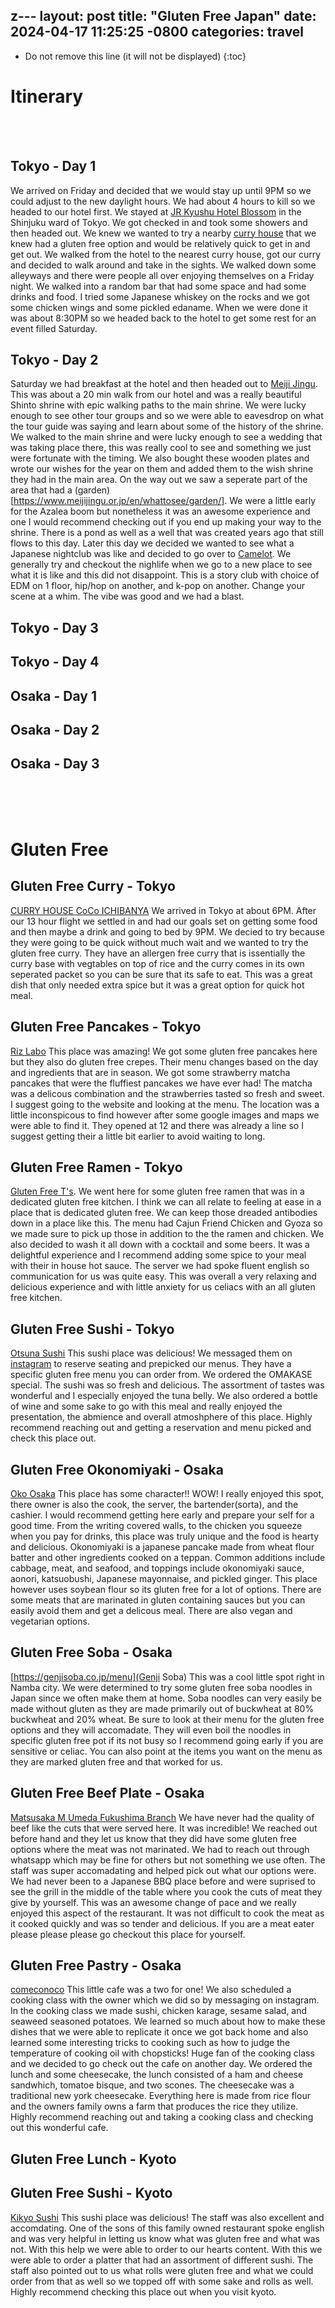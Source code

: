 z---
layout: post
title:  "Gluten Free Japan"
date:   2024-04-17 11:25:25 -0800
categories: travel
---


* Do not remove this line (it will not be displayed)
{:toc}




# Itinerary
<br />
<br />

## Tokyo - Day 1

We arrived on Friday and decided that we would stay up until 9PM so we could adjust to the new daylight hours. We had about 4 hours to kill so we headed to our hotel first. We stayed at [JR Kyushu Hotel Blossom](https://www.jrk-hotels.co.jp/Shinjuku/) in the Shinjuku ward of Tokyo. We got checked in and took some showers and then headed out. We knew we wanted to try a nearby [curry house](#gluten-free-curry---tokyo) that we knew had a gluten free option and would be relatively quick to get in and get out. We walked from the hotel to the nearest curry house, got our curry and decided to walk around and take in the sights. We walked down some alleyways and there were people all over enjoying themselves on a Friday night. We walked into a random bar that had some space and had some drinks and food. I tried some Japanese whiskey on the rocks and we got some chicken wings and some pickled edaname. When we were done it was about 8:30PM so we headed back to the hotel to get some rest for an event filled Saturday.

## Tokyo - Day 2

Saturday we had breakfast at the hotel and then headed out to [Meiji Jingu](https://www.meijijingu.or.jp/en/). This was about a 20 min walk from our hotel and was a really beautiful Shinto shrine with epic walking paths to the main shrine. We were lucky enough to see other tour groups and so we were able to eavesdrop on what the tour guide was saying and learn about some of the history of the shrine. We walked to the main shrine and were lucky enough to see a wedding that was taking place there, this was really cool to see and something we just were fortunate with the timing. We also bought these wooden plates and wrote our wishes for the year on them and added them to the wish shrine they had in the main area. On the way out we saw a seperate part of the area that had a (garden)[https://www.meijijingu.or.jp/en/whattosee/garden/]. We were a little early for the Azalea boom but nonetheless it was an awesome experience and one I would recommend checking out if you end up making your way to the shrine. There is a pond as well as a well that was created years ago that still flows to this day. Later this day we decided we wanted to see what a Japanese nightclub was like and decided to go over to [Camelot](https://clubcamelot.jp/enjoy/). We generally try and checkout the nighlife when we go to a new place to see what it is like and this did not disappoint. This is a story club with choice of EDM on 1 floor, hip/hop on another, and k-pop on another. Change your scene at a whim. The vibe was good and we had a blast.

## Tokyo - Day 3

## Tokyo - Day 4

## Osaka - Day 1

## Osaka - Day 2

## Osaka - Day 3

<br />
<br />
<br />



# Gluten Free

## Gluten Free Curry - Tokyo

[CURRY HOUSE CoCo ICHIBANYA](https://www.ichibanya.co.jp/english/) We arrived in Tokyo at about 6PM. After our 13 hour flight we settled in and had our goals set on getting some food and then maybe a drink and going to bed by 9PM. We decied to try because they were going to be quick without much wait and we wanted to try the gluten free curry. They have an allergen free curry that is issentially the curry base with vegtables on top of rice and the curry comes in its own seperated packet so you can be sure that its safe to eat. This was a great dish that only needed extra spice but it was a great option for quick hot meal.

## Gluten Free Pancakes - Tokyo

[Riz Labo](https://www.rizlabo.com/) This place was amazing! We got some gluten free pancakes here but they also do gluten free crepes. Their menu changes based on the day and ingredients that are in season. We got some strawberry matcha pancakes that were the fluffiest pancakes we have ever had! The matcha was a delicous combination and the strawberries tasted so fresh and sweet. I suggest going to the website and looking at the menu. The location was a little inconspicous to find however after some google images and maps we were able to find it. They opened at 12 and there was already a line so I suggest getting their a little bit earlier to avoid waiting to long.

## Gluten Free Ramen - Tokyo

[Gluten Free T's](https://glutenfree.co.jp/home-en/). We went here for some gluten free ramen that was in a dedicated gluten free kitchen. I think we can all relate to feeling at ease in a place that is dedicated gluten free. We can keep those dreaded antibodies down in a place like this. The menu had Cajun Friend Chicken and Gyoza so we made sure to pick up those in addition to the the ramen and chicken. We also decided to wash it all down with a cocktail and some beers. It was a delightful experience and I recommend adding some spice to your meal with their in house hot sauce. The server we had spoke fluent english so communication for us was quite easy. This was overall a very relaxing and delicious experience and with little anxiety for us celiacs with an all gluten free kitchen.

## Gluten Free Sushi - Tokyo

[Otsuna Sushi](https://otsuna-sushi.com/) This sushi place was delicious! We messaged them on [instagram](https://www.instagram.com/otsunasushi1875/) to reserve seating and prepicked our menus. They have a specific gluten free menu you can order from. We ordered the OMAKASE special. The sushi was so fresh and delicious. The assortment of tastes was wonderful and I especially enjoyed the tuna belly. We also ordered a bottle of wine and some sake to go with this meal and really enjoyed the presentation, the abmience and overall atmoshphere of this place. Highly recommend reaching out and getting a reservation and menu picked and check this place out.

## Gluten Free Okonomiyaki - Osaka

[Oko Osaka](https://www.oko-osaka.com/english-menu) This place has some character!! WOW! I really enjoyed this spot, there owner is also the cook, the server, the bartender(sorta), and the cashier. I would recommend getting here early and prepare your self for a good time. From the writing covered walls, to the chicken you squeeze when you pay for drinks, this place was truly unique and the food is hearty and delicious. Okonomiyaki is a japanese pancake made from wheat flour batter and other ingredients cooked on a teppan. Common additions include cabbage, meat, and seafood, and toppings include okonomiyaki sauce, aonori, katsuobushi, Japanese mayonnaise, and pickled ginger. This place however uses soybean flour so its gluten free for a lot of options. There are some meats that are marinated in gluten containing sauces but you can easily avoid them and get a delicous meal. There are also vegan and vegetarian options. 

## Gluten Free Soba - Osaka 
[https://genjisoba.co.jp/menu](Genji Soba) This was a cool little spot right in Namba city. We were determined to try some gluten free soba noodles in Japan since we often make them at home. Soba noodles can very easily be made without gluten as they are made primarily out of buckwheat at 80% buckwheat and 20% wheat. Be sure to look at their menu for the gluten free options and they will accomadate. They will even boil the noodles in specific gluten free pot if its not busy so I recommend going early if you are sensitive or celiac. You can also point at the items you want on the menu as they are marked gluten free and that worked for us.

## Gluten Free Beef Plate - Osaka
[Matsusaka M Umeda Fukushima Branch](https://www.matsusaka-projects.com/english/) We have never had the quality of beef like the cuts that were served here. It was incredible! We reached out before hand and they let us know that they did have some gluten free options where the meat was not marinated. We had to reach out through whatsapp which may be fine for others but not something we use often. The staff was super accomadating and helped pick out what our options were. We had never been to a Japanese BBQ place before and were suprised to see the grill in the middle of the table where you cook the cuts of meat they give by yourself. This was an awesome change of pace and we really enjoyed this aspect of the restaurant. It was not difficult to cook the meat as it cooked quickly and was so tender and delicious. If you are a meat eater please please please go checkout this place for yourself.

## Gluten Free Pastry - Osaka 
[comeconoco](https://comeconoco.com/en/cafe/) This little cafe was a two for one! We also scheduled a cooking class with the owner which we did so by messaging on instagram. In the cooking class we made sushi, chicken karage, sesame salad, and seaweed seasoned potatoes. We learned so much about how to make these dishes that we were able to replicate it once we got back home and also learned some interesting tricks to cooking such as how to judge the temperature of cooking oil with chopsticks! Huge fan of the cooking class and we decided to go check out the cafe on another day. We ordered the lunch and some cheesecake, the lunch consisted of a ham and cheese sandwhich, tomatoe bisque, and two scones. The cheesecake was a traditional new york cheesecake. Everything here is made from rice flour and the owners family owns a farm that produces the rice they utilize. Highly recommend reaching out and taking a cooking class and checking out this wonderful cafe.

## Gluten Free Lunch - Kyoto

## Gluten Free Sushi - Kyoto
[Kikyo Sushi](https://kikyo-sushi-kyoto.com/) This sushi place was delicious! The staff was also excellent and accomdating. One of the sons of this family owned restaurant spoke english and was very helpful in letting us know what was gluten free and what was not. With this help we were able to order to our hearts content. With this we were able to order a platter that had an assortment of different sushi. The staff also pointed out to us what rolls were gluten free and what we could order from that as well so we topped off with some sake and rolls as well. Highly recommend checking this place out when you visit kyoto.







